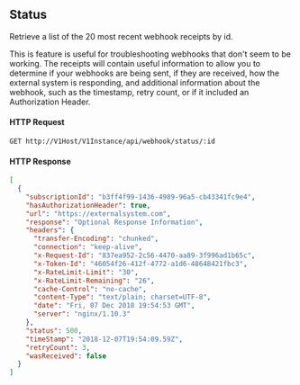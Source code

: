## Status

Retrieve a list of the 20 most recent webhook receipts by id. 

This is feature is useful for troubleshooting webhooks that don't seem to be working. The receipts will contain useful information to allow you to determine if your webhooks are being sent, if they are received, how the external system is responding, and additional information about the webhook, such as the timestamp, retry count, or if it included an Authorization Header.

#### HTTP Request

`GET http://V1Host/V1Instance/api/webhook/status/:id`

#### HTTP Response

```json
[
  {
    "subscriptionId": "b3ff4f99-1436-4989-96a5-cb43341fc9e4",
    "hasAuthorizationHeader": true,
    "url": "https://externalsystem.com",
    "response": "Optional Response Information",
    "headers": {
      "transfer-Encoding": "chunked",
      "connection": "keep-alive",
      "x-Request-Id": "837ea952-2c56-4470-aa89-3f996ad1b65c",
      "x-Token-Id": "46054f26-412f-4772-a1d6-48648421fbc3",
      "x-RateLimit-Limit": "30",
      "x-RateLimit-Remaining": "26",
      "cache-Control": "no-cache",
      "content-Type": "text/plain; charset=UTF-8",
      "date": "Fri, 07 Dec 2018 19:54:53 GMT",
      "server": "nginx/1.10.3"
    },
    "status": 500,
    "timeStamp": "2018-12-07T19:54:09.59Z",
    "retryCount": 3,
    "wasReceived": false
  }
]
```